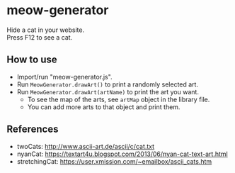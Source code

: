 # meow-generator

Hide a cat in your website.  
Press F12 to see a cat.

## How to use

- Import/run "meow-generator.js".
- Run `MeowGenerator.drawArt()` to print a randomly selected art.
- Run `MeowGenerator.drawArt(artName)` to print the art you want.
  - To see the map of the arts, see `artMap` object in the library file.
  - You can add more arts to that object and print them.

## References

- twoCats: <http://www.ascii-art.de/ascii/c/cat.txt>
- nyanCat: <https://textart4u.blogspot.com/2013/06/nyan-cat-text-art.html>
- stretchingCat: <https://user.xmission.com/~emailbox/ascii_cats.htm>
